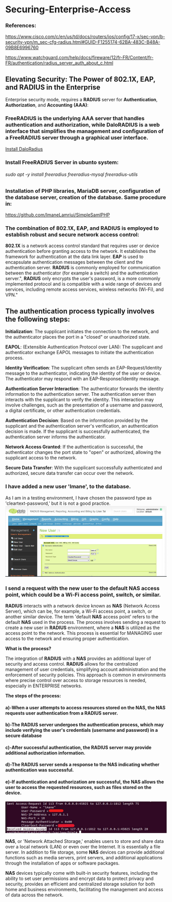 
# Securing-Enterprise-Access
### References: 
https://www.cisco.com/c/en/us/td/docs/routers/ios/config/17-x/sec-vpn/b-security-vpn/m_sec-cfg-radius.html#GUID-F1255174-62BA-483C-B48A-09B8E6996760

https://www.watchguard.com/help/docs/fireware/12/fr-FR/Content/fr-FR/authentication/radius_server_auth_about_c.html
## Elevating Security: The Power of 802.1X, EAP, and RADIUS in the Enterprise
Enterprise security mode, requires a __RADIUS__ server for __Authentication__, __Authorization__, and __Accounting__ __(AAA)__: 
### FreeRADIUS is the underlying AAA server that handles authentication and authorization, while DaloRADIUS is a web interface that simplifies the management and configuration of a FreeRADIUS server through a graphical user interface.
<a href="https://github.com/lirantal/daloradius/releases/tag/1.2">Install DaloRadius </a>
### Install FreeRADIUS Server in ubunto system: 
###### sudo apt -y install freeradius freeradius-mysql freeradius-utils
### Installation of PHP libraries, MariaDB server, configuration of the database server, creation of the database. Same procedure in: 

https://github.com/ImaneLamriui/SimpleSamlPHP
### The combination of 802.1X, EAP, and RADIUS is employed to establish robust and secure network access control:
__802.1X__ is a network access control standard that requires user or device authentication before granting access to the network. It establishes the framework for authentication at the data link layer.
__EAP__ is used to encapsulate authentication messages between the client and the authentication server.
__RADIUS__ is commonly employed for communication between the authenticator (for example a switch) and the authentication server.", __RADIUS__ only encrypts the user's password, is a more commonly implemented protocol and is compatible with a wide range of devices and services, including remote access services, wireless networks (Wi-Fi), and VPN."

## The authentication process typically involves the following steps:
__Initialization__: The supplicant initiates the connection to the network, and the authenticator places the port in a "closed" or unauthorized state.

__EAPOL__: (Extensible Authentication Protocol over LAN): The supplicant and authenticator exchange EAPOL messages to initiate the authentication process.

__Identity Verification__: The supplicant often sends an EAP-Request/Identity message to the authenticator, indicating the identity of the user or device. The authenticator may respond with an EAP-Response/Identity message.

__Authentication Server Interaction__: The authenticator forwards the identity information to the authentication server. The authentication server then interacts with the supplicant to verify the identity. This interaction may involve challenges, such as the presentation of a username and password, a digital certificate, or other authentication credentials.

__Authentication Decision__: Based on the information provided by the supplicant and the authentication server's verification, an authentication decision is made. If the supplicant is successfully authenticated, the authentication server informs the authenticator.

__Network Access Granted__: If the authentication is successful, the authenticator changes the port state to "open" or authorized, allowing the supplicant access to the network.

__Secure Data Transfer__: With the supplicant successfully authenticated and authorized, secure data transfer can occur over the network.

### I have added a new user 'Imane', to the database.
As I am in a testing environment, I have chosen the password type as 'cleartext-password,' but it is not a good practice.
<img src="user-added.png">

### I send a request with the new user to the default NAS access point, which could be a Wi-Fi access point, switch, or similar. 
__RADIUS__ interacts with a network device known as __NAS__ (Network Access Server), which can be, for example, a Wi-Fi access point, a switch, or another similar device. The term 'default __NAS__ access point' refers to the default __NAS__ used in the process.
The process involves sending a request to create a new user in __RADIUS__ environment, where a __NAS__ is utilized as the access point to the network. This process is essential for MANAGING user access to the network and ensuring proper authentication.

__What is the process?__

The integration of __RADIUS__ with a __NAS__ provides an additional layer of security and access control. __RADIUS__ allows for the centralized management of user credentials, simplifying account administration and the enforcement of security policies. 
This approach is common in environments where precise control over access to storage resources is needed, especially in ENTERPRISE networks.

__The steps of the process:__
#### a)-When a user attempts to access resources stored on the __NAS__, the __NAS__ requests user authentication from a __RADIUS__ server. 
#### b)-The __RADIUS__ server undergoes the authentication process, which may include verifying the user's credentials (username and password) in a secure database
#### c)-After successful authentication, the __RADIUS__ server may provide additional authorization information. 
#### d)-The __RADIUS__ server sends a response to the __NAS__ indicating whether authentication was successful. 
#### e)-If authentication and authorization are successful, the __NAS__ allows the user to access the requested resources, such as files stored on the device.
<img src="request-with-the-new-user.png">

__NAS__, or 'Network Attached Storage,' enables users to store and share data over a local network (LAN) or even over the Internet. It is essentially a file server. In addition to file storage, some __NAS__ devices can provide additional functions such as media servers, print servers, and additional applications through the installation of apps or software packages. 

__NAS__ devices typically come with built-in security features, including the ability to set user permissions and encrypt data to protect privacy and security, provides an efficient and centralized storage solution for both home and business environments, facilitating the management and access of data across the network.





